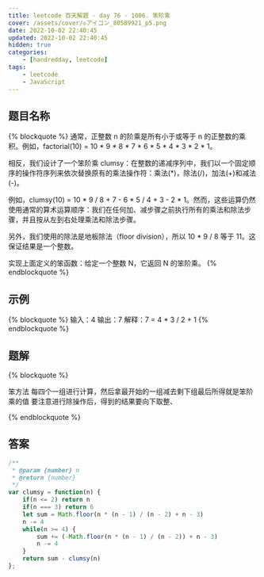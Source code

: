 ```yaml
---
title: leetcode 百天解题 - day 76 - 1006. 笨阶乘
cover: /assets/cover/◇アイコン_80589921_p5.png
date: 2022-10-02 22:40:45
updated: 2022-10-02 22:40:45
hidden: true
categories:
    - [handredday, leetcode]
tags:
    - leetcode
    - JavaScript
---
```


## 题目名称

{% blockquote %}
通常，正整数 n 的阶乘是所有小于或等于 n 的正整数的乘积。例如，factorial(10) = 10 * 9 * 8 * 7 * 6 * 5 * 4 * 3 * 2 * 1。

相反，我们设计了一个笨阶乘 clumsy：在整数的递减序列中，我们以一个固定顺序的操作符序列来依次替换原有的乘法操作符：乘法(*)，除法(/)，加法(+)和减法(-)。

例如，clumsy(10) = 10 * 9 / 8 + 7 - 6 * 5 / 4 + 3 - 2 * 1。然而，这些运算仍然使用通常的算术运算顺序：我们在任何加、减步骤之前执行所有的乘法和除法步骤，并且按从左到右处理乘法和除法步骤。

另外，我们使用的除法是地板除法（floor division），所以 10 * 9 / 8 等于 11。这保证结果是一个整数。

实现上面定义的笨函数：给定一个整数 N，它返回 N 的笨阶乘。
{% endblockquote %}

## 示例

{% blockquote %}
输入：4
输出：7
解释：7 = 4 * 3 / 2 + 1
{% endblockquote %}


## 题解

{% blockquote %}

笨方法
每四个一组进行计算，然后拿最开始的一组减去剩下组最后所得就是笨阶乘的值
要注意进行除操作后，得到的结果要向下取整、

{% endblockquote %}

## 答案

~~~js
/**
 * @param {number} n
 * @return {number}
 */
var clumsy = function(n) {
    if(n <= 2) return n
    if(n === 3) return 6
    let sum = Math.floor(n * (n - 1) / (n - 2) + n - 3)
    n -= 4
    while(n >= 4) {
        sum += (-Math.floor(n * (n - 1) / (n - 2)) + n - 3)
        n -= 4
    }
    return sum - clumsy(n)
};
~~~